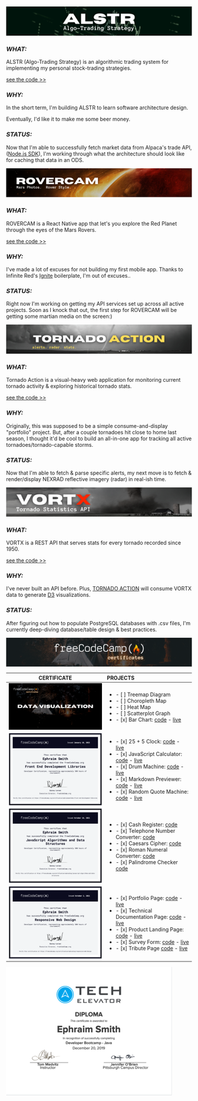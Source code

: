 ![alstr algo-trading platform graphic](./readme/alstr.png)

### **_WHAT:_**

ALSTR (Algo-Trading Strategy) is an algorithmic trading system for implementing my personal stock-trading strategies.

[see the code >>](https://github.com/ephraimsmithdev/alstr)

### **_WHY:_**

In the short term, I'm building ALSTR to learn software architecture design.

Eventually, I'd like it to make me some beer money.

### **_STATUS:_**

Now that I'm able to successfully fetch market data from Alpaca's trade API, ([Node.js SDK](https://github.com/alpacahq/alpaca-trade-api-js)), I'm working through what the architecture should look like for caching that data in an ODS.

![rovercam graphic](./readme/rovercam.png)

### **_WHAT:_**

ROVERCAM is a React Native app that let's you explore the Red Planet through the eyes of the Mars Rovers.

[see the code >>](https://github.com/modevx/rovercam)

### **_WHY:_**

I've made a lot of excuses for not building my first mobile app. Thanks to Infinite Red's [Ignite](https://github.com/infinitered/ignite) boilerplate, I'm out of excuses..

### **_STATUS:_**

Right now I'm working on getting my API services set up across all active projects. Soon as I knock that out, the first step for ROVERCAM will be getting some martian media on the screen:)

![tornado action repo graphic](./readme/tornado-action.png)

### **_WHAT:_**

Tornado Action is a visual-heavy web application for monitoring current tornado activity & exploring historical tornado stats.

[see the code >>](https://github.com/ephraimsmithdev/tornado-action)

### **_WHY:_**

Originally, this was supposed to be a simple consume-and-display "portfolio" project. But, after a couple tornadoes hit close to home last season, I thought it'd be cool to build an all-in-one app for tracking all active tornadoes/tornado-capable storms.

### **_STATUS:_**

Now that I'm able to fetch & parse specific alerts, my next move is to fetch & render/display NEXRAD reflective imagery (radar) in real-ish time.

![vortx api repo graphic](./readme/vortx.png)

### **_WHAT:_**

VORTX is a REST API that serves stats for every tornado recorded since 1950.

[see the code >>](https://github.com/ephraimsmithdev/vortx)

### **_WHY:_**

I've never built an API before. Plus, [TORNADO ACTION](https://github.com/ephraimsmithdev/tornado-action) will consume VORTX data to generate [D3](d3js.org/) visualizations.

### **_STATUS:_**

After figuring out how to populate PostgreSQL databases with .csv files, I'm currently deep-diving database/table design & best practices.

![freeCodeCamp certifications section](./readme/fcc_certs.png)

|                   CERTIFICATE                   | PROJECTS                                                                                                                                                                                                                                                                                                                                                                                                                                                                                                                                                                                                                                                                                                                                                                                                             |
| :---------------------------------------------: | :------------------------------------------------------------------------------------------------------------------------------------------------------------------------------------------------------------------------------------------------------------------------------------------------------------------------------------------------------------------------------------------------------------------------------------------------------------------------------------------------------------------------------------------------------------------------------------------------------------------------------------------------------------------------------------------------------------------------------------------------------------------------------------------------------------------- |
|  <img src='./readme/fcc_dv.png' width='450'/>   | <ul><li>- [ ] Treemap Diagram</li><li>- [ ] Choropleth Map</li><li>- [ ] Heat Map</li><li>- [ ] Scatterplot Graph</li><li>- [x] Bar Chart: [code](https://github.com/ephraimsmithdev/bar-chart) - [live](https://ephraimsmithdev.github.io/bar-chart)</li></ul>                                                                                                                                                                                                                                                                                                                                                                                                                                                                                                                                                      |
| <img src='./readme/cert_fedl.png' width='450'/> | <ul><li>- [x] 25 + 5 Clock: [code](https://github.com/ephraimsmithdev/pomodoro) - [live](https://ephraimsmithdev.github.io/pomodoro)</li><li>- [x] JavaScript Calculator: [code](https://github.com/ephraimsmithdev/javascript-calculator) - [live](https://ephraimsmithdev.github.io/javascript-calculator)</li><li>- [x] Drum Machine: [code](https://github.com/ephraimsmithdev/drum-machine) - [live](https://ephraimsmithdev.github.io/drum-machine)</li><li>- [x] Markdown Previewer: [code](https://github.com/ephraimsmithdev/markdown-previewer) - [live](https://ephraimsmithdev.github.io/markdown-previewer)</li><li>- [x] Random Quote Machine: [code](https://github.com/ephraimsmithdev/random-quote-machine) - [live](https://ephraimsmithdev.github.io/random-quote-machine)</li></ul>              |
|  <img src='./readme/cert_js.png' width='450'/>  | <ul><li>- [x] Cash Register: [code](https://github.com/ephraimsmithdev/cash-register)</li><li>- [x] Telephone Number Converter: [code](https://github.com/ephraimsmithdev/telephone-number-converter)</li><li>- [x] Caesars Cipher: [code](https://github.com/ephraimsmithdev/caesars-cipher)</li><li>- [x] Roman Numeral Converter: [code](https://github.com/ephraimsmithdev/roman-numeral-converter)</li><li>- [x] Palindrome Checker [code](https://github.com/ephraimsmithdev/palindrome-checker)</li></ul>                                                                                                                                                                                                                                                                                                     |
| <img src='./readme/cert_rwd.png' width='450'/>  | <ul><li>- [x] Portfolio Page: [code](https://github.com/ephraimsmithdev/portfolio-page) - [live](https://ephraimsmithdev.github.io/portfolio-page)</li><li>- [x] Technical Documentation Page: [code](https://github.com/ephraimsmithdev/technical-documentation-page) - [live](https://ephraimsmithdev.github.io/technical-documentation-page)</li><li>- [x] Product Landing Page: [code](https://github.com/ephraimsmithdev/product-landing-page) - [live](https://ephraimsmithdev.github.io/product-landing-page)</li><li>- [x] Survey Form: [code](https://github.com/ephraimsmithdev/survey-form) - [live](https://ephraimsmithdev.github.io/survey-form)</li><li>- [x] Tribute Page [code](https://github.com/ephraimsmithdev/tribute-page) - [live](https://ephraimsmithdev.github.io/tribute-page)</li></ul> |

<img src='./readme/tech_elevator.png' width='450'/>
